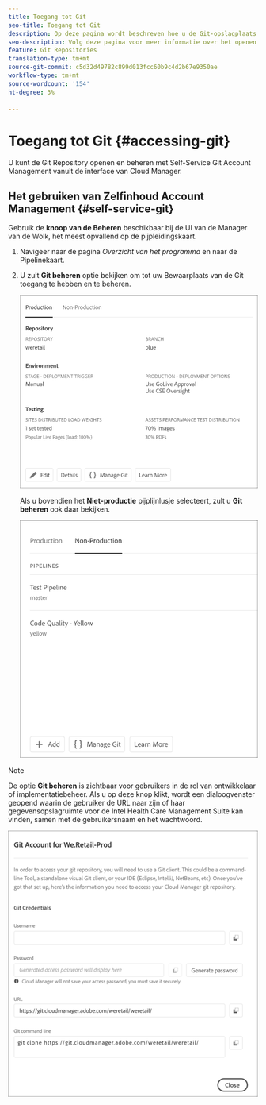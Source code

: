 ```yaml
---
title: Toegang tot Git
seo-title: Toegang tot Git
description: Op deze pagina wordt beschreven hoe u de Git-opslagplaats kunt openen en beheren.
seo-description: Volg deze pagina voor meer informatie over het openen en beheren van uw Git-opslagplaats.
feature: Git Repositories
translation-type: tm+mt
source-git-commit: c5d32d49782c899d013fcc60b9c4d2b67e9350ae
workflow-type: tm+mt
source-wordcount: '154'
ht-degree: 3%

---
```



# Toegang tot Git {#accessing-git}

U kunt de Git Repository openen en beheren met Self-Service Git Account Management vanuit de interface van Cloud Manager.

## Het gebruiken van Zelfinhoud Account Management {#self-service-git}

Gebruik de **knoop van de Beheren** beschikbaar bij de UI van de Manager van de Wolk, het meest opvallend op de pijpleidingskaart.

1. Navigeer naar de pagina *Overzicht van het programma* en naar de Pipelinekaart.

1. U zult **Git beheren** optie bekijken om tot uw Bewaarplaats van de Git toegang te hebben en te beheren.

   ![](assets/manage-git1.png)

   Als u bovendien het **Niet-productie** pijplijnlusje selecteert, zult u **Git beheren** ook daar bekijken.

   ![](assets/manage-git-new2.png)

>[!NOTE]
>
>De optie **Git beheren** is zichtbaar voor gebruikers in de rol van ontwikkelaar of implementatiebeheer. Als u op deze knop klikt, wordt een dialoogvenster geopend waarin de gebruiker de URL naar zijn of haar gegevensopslagruimte voor de Intel Health Care Management Suite kan vinden, samen met de gebruikersnaam en het wachtwoord.

![](assets/manage-git3.png)



